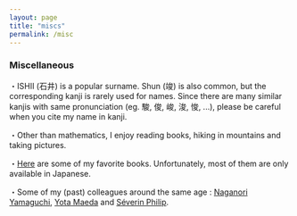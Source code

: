 ```yaml
---
layout: page
title: "miscs"
permalink: /misc
---
```


### Miscellaneous

・ISHII (石井) is a popular surname. Shun (竣) is also common, but the corresponding kanji is rarely used for names. Since there are many similar kanjis with same pronunciation (eg. 駿, 俊, 峻, 浚, 悛, ...), please be careful when you cite my name in kanji.

・Other than mathematics, I enjoy reading books, hiking in mountains and taking pictures.

・[Here](/book) are some of my favorite books. Unfortunately, most of them are only available in Japanese.

・Some of my (past) colleagues around the same age : [Naganori Yamaguchi](https://n-yamaguchi-0729.github.io/homepage-jp), [Yota Maeda](https://yota-maeda.vercel.app) and [Séverin Philip](https://www.kurims.kyoto-u.ac.jp/~sphilip/).
